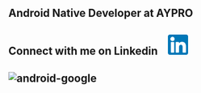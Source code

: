 ## Android Native Developer at AYPRO

## Connect with me on Linkedin   &nbsp;&nbsp;   [<img src='linkedin.png' alt='linkedin' height='40'>](https://www.linkedin.com/in/tuna-%C3%BCnsal-183679167)

##                       ![android-google](https://user-images.githubusercontent.com/50106187/131627871-b15007c6-2bba-4305-8d62-50d016315f7c.gif)






